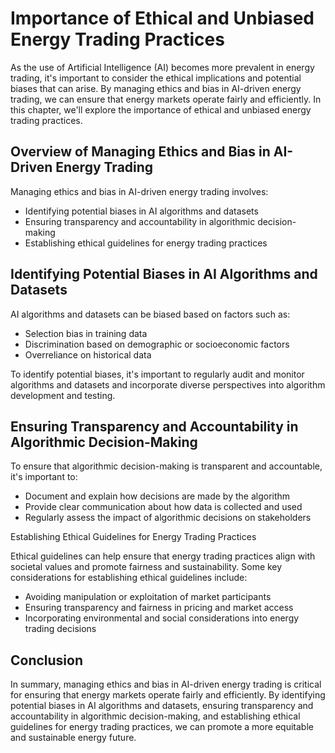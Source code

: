Importance of Ethical and Unbiased Energy Trading Practices
============================================================================================================================

As the use of Artificial Intelligence (AI) becomes more prevalent in energy trading, it's important to consider the ethical implications and potential biases that can arise. By managing ethics and bias in AI-driven energy trading, we can ensure that energy markets operate fairly and efficiently. In this chapter, we'll explore the importance of ethical and unbiased energy trading practices.

Overview of Managing Ethics and Bias in AI-Driven Energy Trading
----------------------------------------------------------------

Managing ethics and bias in AI-driven energy trading involves:

* Identifying potential biases in AI algorithms and datasets
* Ensuring transparency and accountability in algorithmic decision-making
* Establishing ethical guidelines for energy trading practices

Identifying Potential Biases in AI Algorithms and Datasets
----------------------------------------------------------

AI algorithms and datasets can be biased based on factors such as:

* Selection bias in training data
* Discrimination based on demographic or socioeconomic factors
* Overreliance on historical data

To identify potential biases, it's important to regularly audit and monitor algorithms and datasets and incorporate diverse perspectives into algorithm development and testing.

Ensuring Transparency and Accountability in Algorithmic Decision-Making
-----------------------------------------------------------------------

To ensure that algorithmic decision-making is transparent and accountable, it's important to:

* Document and explain how decisions are made by the algorithm
* Provide clear communication about how data is collected and used
* Regularly assess the impact of algorithmic decisions on stakeholders

Establishing Ethical Guidelines for Energy Trading Practices

Ethical guidelines can help ensure that energy trading practices align with societal values and promote fairness and sustainability. Some key considerations for establishing ethical guidelines include:

* Avoiding manipulation or exploitation of market participants
* Ensuring transparency and fairness in pricing and market access
* Incorporating environmental and social considerations into energy trading decisions

Conclusion
----------

In summary, managing ethics and bias in AI-driven energy trading is critical for ensuring that energy markets operate fairly and efficiently. By identifying potential biases in AI algorithms and datasets, ensuring transparency and accountability in algorithmic decision-making, and establishing ethical guidelines for energy trading practices, we can promote a more equitable and sustainable energy future.
